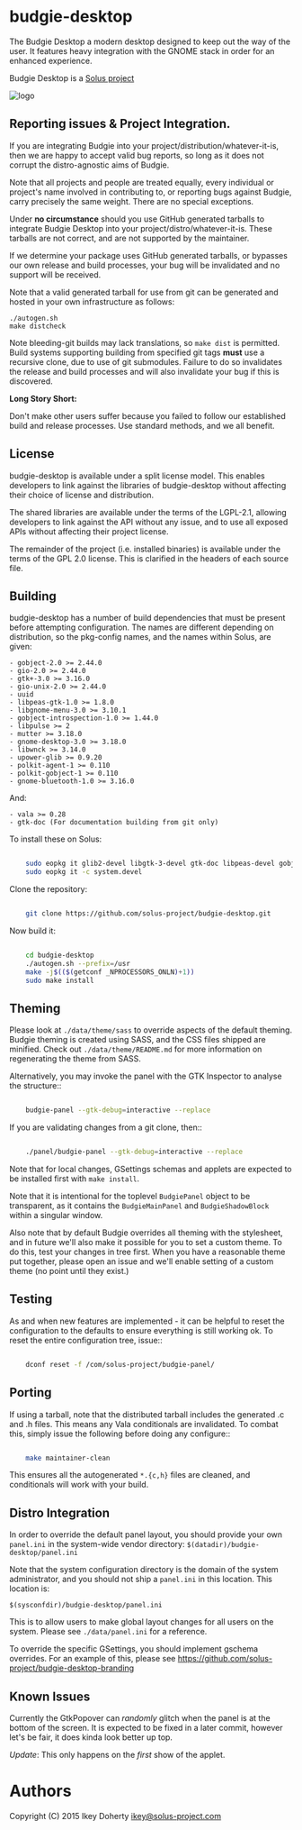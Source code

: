 budgie-desktop
==============

The Budgie Desktop a modern desktop designed to keep out the way of the user.
It features heavy integration with the GNOME stack in order for an enhanced
experience.

Budgie Desktop is a [Solus project](https://solus-project.com/)

![logo](https://build.solus-project.com/logo.png)


Reporting issues & Project Integration.
---------------------------------------

If you are integrating Budgie into your project/distribution/whatever-it-is,
then we are happy to accept valid bug reports, so long as it does not corrupt
the distro-agnostic aims of Budgie.

Note that all projects and people are treated equally, every individual or
project's name involved in contributing to, or reporting bugs against Budgie,
carry precisely the same weight. There are no special exceptions.

Under **no circumstance** should you use GitHub generated tarballs to integrate
Budgie Desktop into your project/distro/whatever-it-is. These tarballs are not
correct, and are not supported by the maintainer.

If we determine your package uses GitHub generated tarballs, or bypasses our
own release and build processes, your bug will be invalidated and no support
will be received.

Note that a valid generated tarball for use from git can be generated and
hosted in your own infrastructure as follows:

    ./autogen.sh
    make distcheck

Note bleeding-git builds may lack translations, so `make dist` is permitted.
Build systems supporting building from specified git tags **must** use a recursive
clone, due to use of git submodules. Failure to do so invalidates the release
and build processes and will also invalidate your bug if this is discovered.

**Long Story Short:**

Don't make other users suffer because you failed to follow our established
build and release processes. Use standard methods, and we all benefit.

License
-------

budgie-desktop is available under a split license model. This enables
developers to link against the libraries of budgie-desktop without
affecting their choice of license and distribution.

The shared libraries are available under the terms of the LGPL-2.1,
allowing developers to link against the API without any issue, and
to use all exposed APIs without affecting their project license.

The remainder of the project (i.e. installed binaries) is available
under the terms of the GPL 2.0 license. This is clarified in the headers
of each source file.

Building
--------

budgie-desktop has a number of build dependencies that must be present
before attempting configuration. The names are different depending on
distribution, so the pkg-config names, and the names within Solus, are 
given:

    - gobject-2.0 >= 2.44.0
    - gio-2.0 >= 2.44.0
    - gtk+-3.0 >= 3.16.0
    - gio-unix-2.0 >= 2.44.0
    - uuid
    - libpeas-gtk-1.0 >= 1.8.0
    - libgnome-menu-3.0 >= 3.10.1
    - gobject-introspection-1.0 >= 1.44.0
    - libpulse >= 2
    - mutter >= 3.18.0
    - gnome-desktop-3.0 >= 3.18.0
    - libwnck >= 3.14.0
    - upower-glib >= 0.9.20
    - polkit-agent-1 >= 0.110
    - polkit-gobject-1 >= 0.110
    - gnome-bluetooth-1.0 >= 3.16.0

And:

    - vala >= 0.28
    - gtk-doc (For documentation building from git only)

To install these on Solus:

```bash

    sudo eopkg it glib2-devel libgtk-3-devel gtk-doc libpeas-devel gobject-introspection-devel util-linux-devel pulseaudio-devel libgnome-menus-devel libgnome-desktop-devel gnome-bluetooth-devel mutter-devel polkit-devel libwnck-devel upower-devel vala
    sudo eopkg it -c system.devel
```

Clone the repository:

```bash

    git clone https://github.com/solus-project/budgie-desktop.git
```

Now build it:
```bash

    cd budgie-desktop
    ./autogen.sh --prefix=/usr
    make -j$(($(getconf _NPROCESSORS_ONLN)+1))
    sudo make install
```

Theming
------

Please look at `./data/theme/sass` to override aspects of the default
theming. Budgie theming is created using SASS, and the CSS files shipped
are minified. Check out `./data/theme/README.md` for more information
on regenerating the theme from SASS.

Alternatively, you may invoke the panel with the GTK Inspector to
analyse the structure::

```bash

    budgie-panel --gtk-debug=interactive --replace
```

If you are validating changes from a git clone, then::

```bash

    ./panel/budgie-panel --gtk-debug=interactive --replace
```

Note that for local changes, GSettings schemas and applets are expected
to be installed first with `make install`.

Note that it is intentional for the toplevel `BudgiePanel` object to
be transparent, as it contains the `BudgieMainPanel` and `BudgieShadowBlock`
within a singular window.

Also note that by default Budgie overrides all theming with the stylesheet,
and in future we'll also make it possible for you to set a custom theme.
To do this, test your changes in tree first. When you have a reasonable
theme put together, please open an issue and we'll enable setting of
a custom theme (no point until they exist.)

Testing
------

As and when new features are implemented - it can be helpful to reset
the configuration to the defaults to ensure everything is still working
ok. To reset the entire configuration tree, issue::

```bash

    dconf reset -f /com/solus-project/budgie-panel/  
```

Porting
------

If using a tarball, note that the distributed tarball includes the generated
.c and .h files. This means any Vala conditionals are invalidated. To
combat this, simply issue the following before doing any configure::

```bash

    make maintainer-clean
```

This ensures all the autogenerated `*.{c,h}` files are cleaned, and conditionals
will work with your build.

Distro Integration
------------------

In order to override the default panel layout, you should provide your own `panel.ini`
in the system-wide vendor directory: `$(datadir)/budgie-desktop/panel.ini`

Note that the system configuration directory is the domain of the system administrator,
and you should not ship a `panel.ini` in this location. This location is:

    $(sysconfdir)/budgie-desktop/panel.ini

This is to allow users to make global layout changes for all users on the system.
Please see `./data/panel.ini` for a reference.

To override the specific GSettings, you should implement gschema overrides. For an example
of this, please see https://github.com/solus-project/budgie-desktop-branding


Known Issues
-----------

Currently the GtkPopover can *randomly* glitch when the panel is at the
bottom of the screen. It is expected to be fixed in a later commit, however
let's be fair, it does kinda look better up top.

*Update*: This only happens on the *first* show of the applet.

Authors
=======

Copyright (C) 2015 Ikey Doherty <ikey@solus-project.com>
